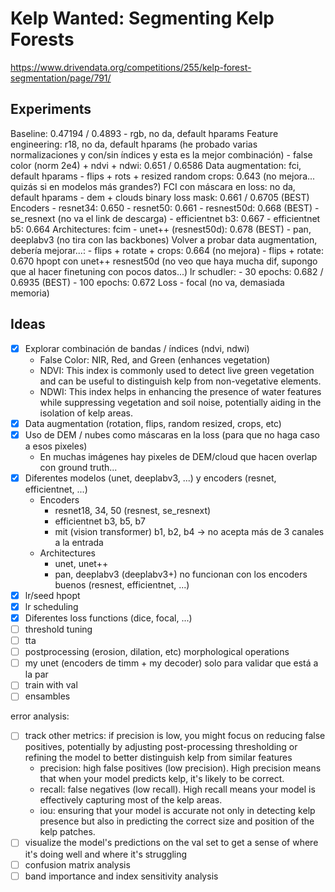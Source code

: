 # Kelp Wanted: Segmenting Kelp Forests

https://www.drivendata.org/competitions/255/kelp-forest-segmentation/page/791/

## Experiments

Baseline: 0.47194 / 0.4893
	- rgb, no da, default hparams
Feature engineering: r18, no da, default hparams (he probado varias normalizaciones y con/sin índices y esta es la mejor combinación)
	- false color (norm 2e4) + ndvi + ndwi: 0.651 / 0.6586 
Data augmentation: fci, default hparams 
	- flips + rots + resized random crops: 0.643 (no mejora... quizás si en modelos más grandes?)
FCI con máscara en loss: no da, default hparams
	- dem + clouds binary loss mask: 0.661 / 0.6705 (BEST)
Encoders
	- resnet34: 0.650
	- resnet50: 0.661
	- resnest50d: 0.668 (BEST)
	- se_resnext (no va el link de descarga)
	- efficientnet b3: 0.667 
	- efficientnet b5: 0.664
Architectures: fcim
	- unet++ (resnest50d): 0.678 (BEST)
	- pan, deeplabv3 (no tira con las backbones)
Volver a probar data augmentation, debería mejorar...: 
	- flips + rotate + crops: 0.664 (no mejora)
	- flips + rotate: 0.670
hpopt con unet++ resnest50d (no veo que haya mucha dif, supongo que al hacer finetuning con pocos datos...)
lr schudler: 
	- 30 epochs: 0.682 / 0.6935 (BEST)
	- 100 epochs: 0.672
Loss
	- focal (no va, demasiada memoria)


## Ideas

- [x] Explorar combinación de bandas / índices (ndvi, ndwi)
	- False Color: NIR, Red, and Green (enhances vegetation)
	- NDVI: This index is commonly used to detect live green vegetation and can be useful to distinguish kelp from non-vegetative elements.
	- NDWI: This index helps in enhancing the presence of water features while suppressing vegetation and soil noise, potentially aiding in the isolation of kelp areas.
- [x] Data augmentation (rotation, flips, random resized, crops, etc)
- [x] Uso de DEM / nubes como máscaras en la loss (para que no haga caso a esos pixeles)
	- En muchas imágenes hay pixeles de DEM/cloud que hacen overlap con ground truth...
- [x] Diferentes modelos (unet, deeplabv3, ...) y encoders (resnet, efficientnet, ...)
	- Encoders
		- resnet18, 34, 50 (resnest, se_resnext)
		- efficientnet b3, b5, b7
		- mit (vision transformer) b1, b2, b4 -> no acepta más de 3 canales a la entrada
	- Architectures
		- unet, unet++
		- pan, deeplabv3 (deeplabv3+) no funcionan con los encoders buenos (resnest, efficientnet, ...)
- [x] lr/seed hpopt
- [x] lr scheduling
- [x] Diferentes loss functions (dice, focal, ...)
- [ ] threshold tuning
- [ ] tta
- [ ] postprocessing (erosion, dilation, etc) morphological operations
- [ ] my unet (encoders de timm + my decoder) solo para validar que está a la par
- [ ] train with val
- [ ] ensambles

error analysis:
- [ ] track other metrics: if precision is low, you might focus on reducing false positives, potentially by adjusting post-processing thresholding or refining the model to better distinguish kelp from similar features
	- precision: high false positives (low precision). High precision means that when your model predicts kelp, it's likely to be correct.
	- recall: false negatives (low recall). High recall means your model is effectively capturing most of the kelp areas.
	- iou: ensuring that your model is accurate not only in detecting kelp presence but also in predicting the correct size and position of the kelp patches.
- [ ] visualize the model's predictions on the val set to get a sense of where it's doing well and where it's struggling
- [ ] confusion matrix analysis
- [ ] band importance and index sensitivity analysis